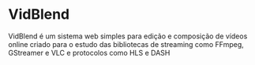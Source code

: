 # VidBlend
VidBlend é um sistema web simples para edição e composição de vídeos online criado para o estudo das bibliotecas de streaming como FFmpeg, GStreamer e VLC e protocolos como HLS e DASH
